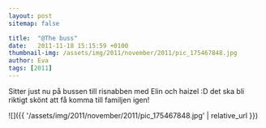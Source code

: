 ```yaml
---
layout: post
sitemap: false

title:  "@The buss"
date:   2011-11-18 15:15:59 +0100
thumbnail-img: /assets/img/2011/november/2011/pic_175467848.jpg
author: Eva
tags: [2011]
---
```


Sitter just nu på bussen till risnabben med Elin och haizel :D det ska bli riktigt skönt att få komma till familjen igen!

![]({{ '/assets/img/2011/november/2011/pic_175467848.jpg'  | relative_url }})

